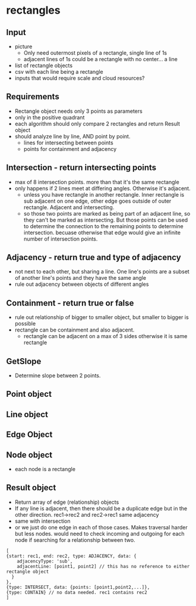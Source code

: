 # rectangles

## Input
* picture
  * Only need outermost pixels of a rectangle, single line of 1s
  * adjacent lines of 1s could be a rectangle with no center... a line
* list of rectangle objects
* csv with each line being a rectangle
* inputs that would require scale and cloud resources?

## Requirements
* Rectangle object needs only 3 points as parameters
* only in the positive quadrant
* each algorithm should only compare 2 rectangles and return Result object
* should analyze line by line, AND point by point. 
  * lines for intersecting between points
  * points for containment and adjacency


## Intersection - return intersecting points
* max of 8 intersection points. more than that it's the same rectangle
* only happens if 2 lines meet at differing angles. Otherwise it's adjacent.
  * unless you have rectangle in another rectangle. Inner rectangle is sub adjacent on one edge, other edge goes outside of outer rectangle. Adjacent and intersecting.
  * so those two points are marked as being part of an adjacent line, so they can't be marked as intersecting. But those points can be used to determine the connection to the remaining points to determine intersection. becuase otherwise that edge would give an infinite number of intersection points.

## Adjacency - return true and type of adjacency
* not next to each other, but sharing a line. One line's points are a subset of another line's points and they have the same angle
* rule out adjacency between objects of different angles

## Containment - return true or false
* rule out relationship of bigger to smaller object, but smaller to bigger is possible
* rectangle can be containment and also adjacent.
  * rectangle can be adjacent on a max of 3 sides otherwise it is same rectangle

## GetSlope
* Determine slope between 2 points.

## Point object

## Line object

## Edge Object

## Node object
* each node is a rectangle

## Result object
* Return array of edge (relationship) objects
* If any line is adjacent, then there should be a duplicate edge but in the other direction. rec1->rec2 and rec2->rec1 same adjacency
* same with intersection
* or we just do one edge in each of those cases. Makes traversal harder but less nodes. would need to check incoming and outgoing for each node if searching for a relationship between two.
```
[
{start: rec1, end: rec2, type: ADJACENCY, data: {
    adjacencyType: 'sub',
    adjacentLine: [point1, point2] // this has no reference to either rectangle object
  }
},
{type: INTERSECT, data: {points: [point1,point2,...]},
{type: CONTAIN} // no data needed. rec1 contains rec2
]
```
